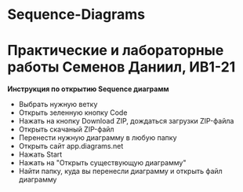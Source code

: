 <h1>Sequence-Diagrams</h1> 
<h1>Практические и лабораторные работы Семенов Даниил, ИВ1-21</h1> 
<p><b>Инструкция по открытию Sequence диаграмм </b></p>
<ul>
  <li>Выбрать нужную ветку </li>
  <li>Открыть зеленную кнопку Code</li>
  <li>Нажать на кнопку Download ZIP, дождаться загрузки ZIP-файла</li>
  <li>Открыть скачаный ZIP-файл</li>
  <li>Перенести нужную диаграмму в любую папку</li>
  <li>Открыть сайт app.diagrams.net</li>
  <li>Нажать Start</li>
  <li>Нажать на "Открыть существующую диаграмму"</li>
  <li>Найти папку, куда вы перенесли диаграмму и открыть файл диаграмму</li></ul>
